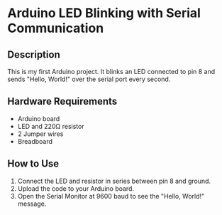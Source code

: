 # Arduino LED Blinking with Serial Communication

## Description
This is my first Arduino project. It blinks an LED connected to pin 8 and sends "Hello, World!" over the serial port every second.

## Hardware Requirements
- Arduino board
- LED and 220Ω resistor
- 2 Jumper wires
- Breadboard

## How to Use
1. Connect the LED and resistor in series between pin 8 and ground.
2. Upload the code to your Arduino board.
3. Open the Serial Monitor at 9600 baud to see the "Hello, World!" message.